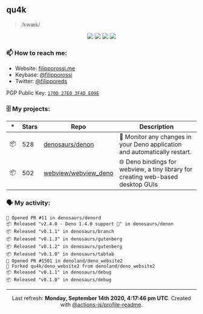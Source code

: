 ## qu4k

> /kwæk/

<p align="center">
  <img src="https://img.shields.io/badge/last%20major%20release-aug.%202000-important" />
  <img src="https://img.shields.io/badge/unminified%20size-6%20feet%206%20inches-informational" />
  <img src="https://img.shields.io/badge/vulnerabilities-high-critical" />
  <img src="https://img.shields.io/badge/code%20quality-A%20for%20effort-success" />
</p>

### 📫 How to reach me:

- Website: [filipporossi.me](https://filipporossi.me/)
- Keybase: [@filipporossi](https://keybase.io/filipporossi)
- Twitter: [@filipporeds](https://keybase.io/filipporeds)

PGP Public Key: [`170D 27E0 3F4D E09E`](https://keybase.io/filipporossi/pgp_keys.asc)

### 🗄 My projects:

|*|Stars|Repo|Description|
|---|---|---|---|
| 📦 | 528 | [denosaurs/denon](https://github.com/denosaurs/denon) | 👀 Monitor any changes in your Deno application and automatically restart. |
| 📦 | 502 | [webview/webview_deno](https://github.com/webview/webview_deno) | 🌐 Deno bindings for webview, a tiny library for creating web-based desktop GUIs |

### 🗣 My activity:

```
💪 Opened PR #11 in denosaurs/denord
📦 Released "v2.4.0 - Deno 1.4.0 support 🎉" in denosaurs/denon
📦 Released "v0.1.1" in denosaurs/branch
📦 Released "v0.1.3" in denosaurs/gutenberg
📦 Released "v0.1.2" in denosaurs/gutenberg
📦 Released "v0.1.0" in denosaurs/tabtab
💪 Opened PR #1501 in denoland/deno_website2
🍴 Forked qu4k/deno_website2 from denoland/deno_website2
📦 Released "v0.1.1" in denosaurs/debug
📦 Released "v0.1.0" in denosaurs/debug
```

---

<p align="center">Last refresh: <b>Monday, September 14th 2020, 4:17:46 pm UTC</b>. Created with <a href=https://github.com/marketplace/actions/profile-readme>@actions-js/profile-readme</a>.</p>
